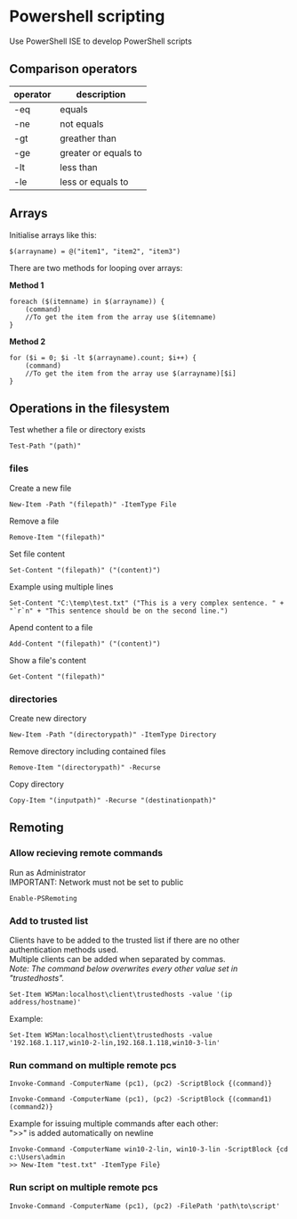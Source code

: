 # Powershell scripting

Use PowerShell ISE to develop PowerShell scripts  

## Comparison operators

| operator | description          |
| -------- | -----------          |
| -eq      | equals               |
| -ne      | not equals           |
| -gt      | greather than        |
| -ge      | greater or equals to |
| -lt      | less than            |
| -le      | less or equals to    |

## Arrays
Initialise arrays like this:  
```
$(arrayname) = @("item1", "item2", "item3")
```

There are two methods for looping over arrays:  

**Method 1**  
```
foreach ($(itemname) in $(arrayname)) {
    (command)
    //To get the item from the array use $(itemname)
}
```

**Method 2**
```
for ($i = 0; $i -lt $(arrayname).count; $i++) {
    (command)
    //To get the item from the array use $(arrayname)[$i]
}
```

## Operations in the filesystem
Test whether a file or directory exists  
```
Test-Path "(path)"
```

### files
Create a new file  
```
New-Item -Path "(filepath)" -ItemType File
```

Remove a file  
```
Remove-Item "(filepath)"
```

Set file content  
```
Set-Content "(filepath)" ("(content)")
```

Example using multiple lines  
```
Set-Content "C:\temp\test.txt" ("This is a very complex sentence. " + "`r`n" + "This sentence should be on the second line.")
```

Apend content to a file  
```
Add-Content "(filepath)" ("(content)")
```

Show a file's content  
```
Get-Content "(filepath)"
```

### directories
Create new directory  
```
New-Item -Path "(directorypath)" -ItemType Directory
```

Remove directory including contained files  
```
Remove-Item "(directorypath)" -Recurse
```

Copy directory  
```
Copy-Item "(inputpath)" -Recurse "(destinationpath)"
```

## Remoting

### Allow recieving remote commands
Run as Administrator  
IMPORTANT: Network must not be set to public  
```
Enable-PSRemoting
```

### Add to trusted list
Clients have to be added to the trusted list if there are no other authentication methods used.  
Multiple clients can be added when separated by commas.  
*Note: The command below overwrites every other value set in "trustedhosts".*
```
Set-Item WSMan:localhost\client\trustedhosts -value '(ip address/hostname)'
```

Example:  
```
Set-Item WSMan:localhost\client\trustedhosts -value '192.168.1.117,win10-2-lin,192.168.1.118,win10-3-lin'
```

### Run command on multiple remote pcs

```
Invoke-Command -ComputerName (pc1), (pc2) -ScriptBlock {(command)}
```

```
Invoke-Command -ComputerName (pc1), (pc2) -ScriptBlock {(command1)
(command2)}
```

Example for issuing multiple commands after each other:  
">>" is added automatically on newline  
```
Invoke-Command -ComputerName win10-2-lin, win10-3-lin -ScriptBlock {cd c:\Users\admin
>> New-Item "test.txt" -ItemType File}
```

### Run script on multiple remote pcs

```
Invoke-Command -ComputerName (pc1), (pc2) -FilePath 'path\to\script'
```





